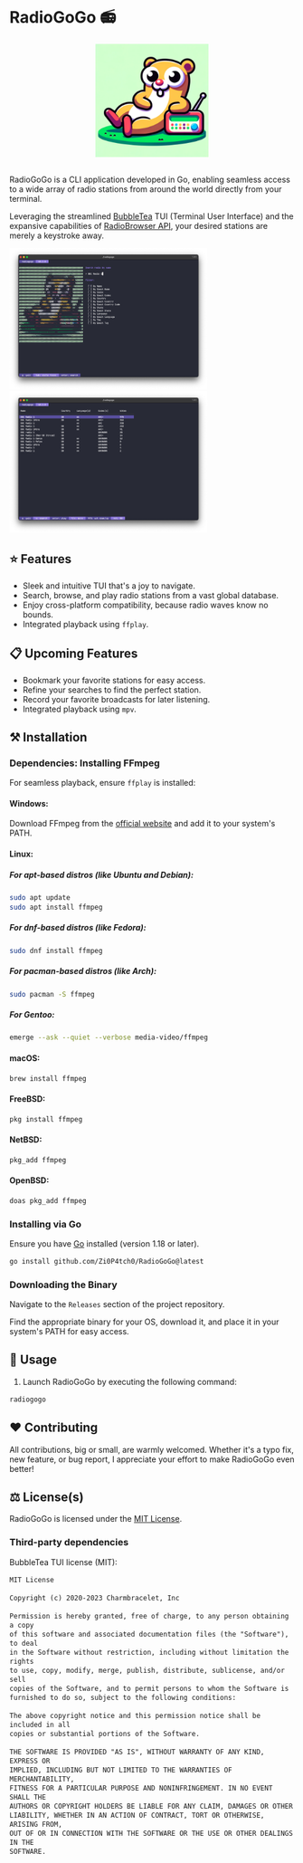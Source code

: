 # RadioGoGo 📻

<div style="display:flex;justify-content:center;">
    <img src="./logo.png" alt="RadioGoGo Logo" width="200" height="200">
</div>
<br>

RadioGoGo is a CLI application developed in Go, enabling seamless access to a wide array of radio stations from around the world directly from your terminal.

Leveraging the streamlined [BubbleTea](https://github.com/charmbracelet/bubbletea) TUI (Terminal User Interface) and the expansive capabilities of [RadioBrowser API](http://www.radio-browser.info/), your desired stations are merely a keystroke away. 

<img src="./screen1.png" alt="RadioGoGo Search View" width="350" height="250">
<img src="./screen2.png" alt="RadioGoGo Station List View" width="350" height="250">

## ⭐️ Features

- Sleek and intuitive TUI that's a joy to navigate.
- Search, browse, and play radio stations from a vast global database.
- Enjoy cross-platform compatibility, because radio waves know no bounds.
- Integrated playback using `ffplay`.

## 📋 Upcoming Features

- Bookmark your favorite stations for easy access.
- Refine your searches to find the perfect station.
- Record your favorite broadcasts for later listening.
- Integrated playback using `mpv`.

## ⚒️ Installation

### Dependencies: Installing FFmpeg

For seamless playback, ensure `ffplay` is installed:

#### Windows:

Download FFmpeg from the [official website](https://ffmpeg.org/download.html) and add it to your system's PATH.

#### Linux:

##### For apt-based distros (like Ubuntu and Debian):

```bash
sudo apt update
sudo apt install ffmpeg
```

##### For dnf-based distros (like Fedora):

```bash
sudo dnf install ffmpeg
```

##### For pacman-based distros (like Arch):

```bash
sudo pacman -S ffmpeg
```

##### For Gentoo:

```bash
emerge --ask --quiet --verbose media-video/ffmpeg
```

#### macOS:

```bash
brew install ffmpeg
```

#### FreeBSD:

```bash
pkg install ffmpeg
```

#### NetBSD:

```bash
pkg_add ffmpeg
```

#### OpenBSD:

```bash
doas pkg_add ffmpeg
```

### Installing via Go

Ensure you have [Go](https://golang.org/dl/) installed (version 1.18 or later).

```bash
go install github.com/Zi0P4tch0/RadioGoGo@latest
```

### Downloading the Binary

Navigate to the `Releases` section of the project repository. 

Find the appropriate binary for your OS, download it, and place it in your system's PATH for easy access.

## 🚀 Usage

1. Launch RadioGoGo by executing the following command:

```bash
radiogogo
```

## ❤️ Contributing

All contributions, big or small, are warmly welcomed. Whether it's a typo fix, new feature, or bug report, I appreciate your effort to make RadioGoGo even better!

## ⚖️ License(s)

RadioGoGo is licensed under the [MIT License](LICENSE).

### Third-party dependencies

BubbleTea TUI license (MIT):

```
MIT License

Copyright (c) 2020-2023 Charmbracelet, Inc

Permission is hereby granted, free of charge, to any person obtaining a copy
of this software and associated documentation files (the "Software"), to deal
in the Software without restriction, including without limitation the rights
to use, copy, modify, merge, publish, distribute, sublicense, and/or sell
copies of the Software, and to permit persons to whom the Software is
furnished to do so, subject to the following conditions:

The above copyright notice and this permission notice shall be included in all
copies or substantial portions of the Software.

THE SOFTWARE IS PROVIDED "AS IS", WITHOUT WARRANTY OF ANY KIND, EXPRESS OR
IMPLIED, INCLUDING BUT NOT LIMITED TO THE WARRANTIES OF MERCHANTABILITY,
FITNESS FOR A PARTICULAR PURPOSE AND NONINFRINGEMENT. IN NO EVENT SHALL THE
AUTHORS OR COPYRIGHT HOLDERS BE LIABLE FOR ANY CLAIM, DAMAGES OR OTHER
LIABILITY, WHETHER IN AN ACTION OF CONTRACT, TORT OR OTHERWISE, ARISING FROM,
OUT OF OR IN CONNECTION WITH THE SOFTWARE OR THE USE OR OTHER DEALINGS IN THE
SOFTWARE.
```
